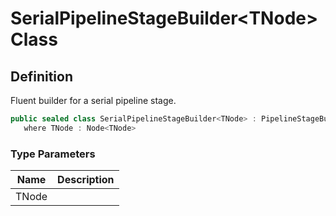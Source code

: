 # SerialPipelineStageBuilder&lt;TNode&gt; Class
## Definition

Fluent builder for a serial pipeline stage.

```c#
public sealed class SerialPipelineStageBuilder<TNode> : PipelineStageBuilder<SerialPipelineStageBuilder<TNode>, Processor<TNode>, TNode>
   where TNode : Node<TNode>
```

### Type Parameters

| Name | Description |
| ---- | ----------- |
| TNode |  |

